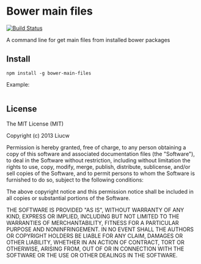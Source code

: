 # Bower main files


[![Build Status](https://travis-ci.org/booxood/bower-main-files.png?branch=master)](https://travis-ci.org/booxood/bower-main-files)

A command line for get main files from installed bower packages

## Install

```
npm install -g bower-main-files
```


Example:
```javascript

```

## License

The MIT License (MIT)

Copyright (c) 2013 Liucw

Permission is hereby granted, free of charge, to any person obtaining a copy of
this software and associated documentation files (the "Software"), to deal in
the Software without restriction, including without limitation the rights to
use, copy, modify, merge, publish, distribute, sublicense, and/or sell copies of
the Software, and to permit persons to whom the Software is furnished to do so,
subject to the following conditions:

The above copyright notice and this permission notice shall be included in all
copies or substantial portions of the Software.

THE SOFTWARE IS PROVIDED "AS IS", WITHOUT WARRANTY OF ANY KIND, EXPRESS OR
IMPLIED, INCLUDING BUT NOT LIMITED TO THE WARRANTIES OF MERCHANTABILITY, FITNESS
FOR A PARTICULAR PURPOSE AND NONINFRINGEMENT. IN NO EVENT SHALL THE AUTHORS OR
COPYRIGHT HOLDERS BE LIABLE FOR ANY CLAIM, DAMAGES OR OTHER LIABILITY, WHETHER
IN AN ACTION OF CONTRACT, TORT OR OTHERWISE, ARISING FROM, OUT OF OR IN
CONNECTION WITH THE SOFTWARE OR THE USE OR OTHER DEALINGS IN THE SOFTWARE.
